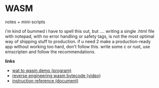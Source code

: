 # WASM
notes + mini-scripts

 i'm kind of bummed i have to spell this out, but .... writing a single .html file with notepad, with no error handling or safety tags, is not the most optimal way of shipping stuff to production. if u need 2 make a production-ready app without working too hard, don't follow this.  write some c or rust, use emscripten and follow the recommendations. 
 
**links**

* <a href=https://webassembly.github.io/wabt/demo/wat2wasm/> wat to wasm demo (program) </a>
* <a href=https://youtu.be/19Isc4aW7Ng> reverse engineering wasm bytecode (video) </a>
* <a href= https://github.com/sunfishcode/wasm-reference-manual/blob/master/WebAssembly.md#instruction-descriptions> instruction reference (document) </a>

